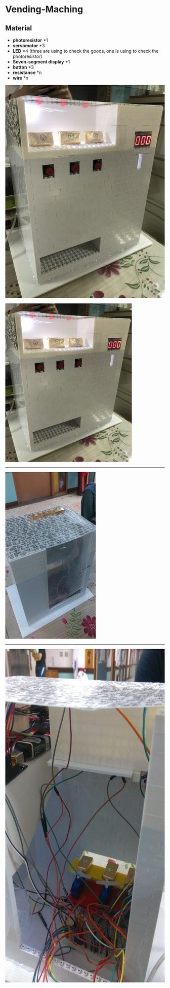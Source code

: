 # Vending-Maching

## Material
* **photoresistor** *1
* **servomotor** *3
* **LED** *4 (three are using to check the goods, one is using to check the photoresistor)
* **Seven-segment display** *1
* **button** *3
* **resistance** *n
* **wire** *n

![image](/photo/front.JPG)

<img src="/photo/front.JPG" width=400 height=500 >
<hr>
<img src="/photo/back.jpg" width=286 height=526>
<hr>
<img src="/photo/inside.jpg" width=592 height=1052>
